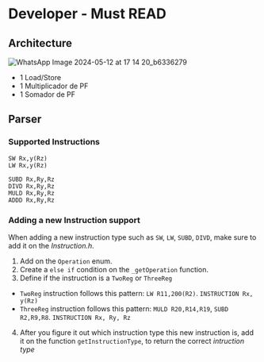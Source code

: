 # Developer - Must READ
## Architecture

![WhatsApp Image 2024-05-12 at 17 14 20_b6336279](https://github.com/Lemos-Labs/tomasulo/assets/49888082/15eeac3a-e080-4eda-a47c-c686327ab6c9)

* 1 Load/Store
* 1 Multiplicador de PF
* 1 Somador de PF


## Parser
### Supported Instructions
```assembly
SW Rx,y(Rz)
LW Rx,y(Rz)

SUBD Rx,Ry,Rz
DIVD Rx,Ry,Rz
MULD Rx,Ry,Rz
ADDD Rx,Ry,Rz
```

### Adding a new Instruction support
When adding a new instruction type such as `SW`, `LW`, `SUBD`, `DIVD`, make sure to add it on the _Instruction.h_.

1. Add on the `Operation` enum. 
2. Create a `else if` condition on the `_getOperation` function.
3. Define if the instruction is a `TwoReg` or `ThreeReg`
* `TwoReg` instruction follows this pattern: `LW R11,200(R2)`. `INSTRUCTION Rx, y(Rz)`
* `ThreeReg` instruction follows this pattern: `MULD R20,R14,R19`, `SUBD R2,R9,R8`. `INSTRUCTION Rx, Ry, Rz`
4. After you figure it out which instruction type this new instruction is, add it on the function `getInstructionType`, to return the correct _intruction type_
